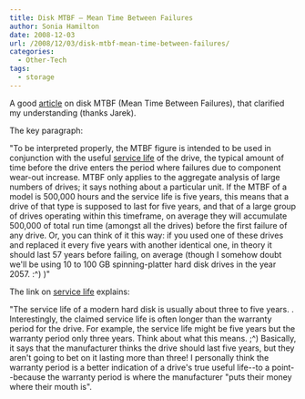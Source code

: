 ```yaml
---
title: Disk MTBF – Mean Time Between Failures
author: Sonia Hamilton
date: 2008-12-03
url: /2008/12/03/disk-mtbf-mean-time-between-failures/
categories:
  - Other-Tech
tags:
  - storage
---
```

A good [article][1] on disk MTBF (Mean Time Between Failures), that clarified my understanding (thanks Jarek).

<!--more-->

The key paragraph:

"To be interpreted properly, the MTBF figure is intended to be used in conjunction with the useful [service life][2] of the drive, the typical amount of time before the drive enters the period where failures due to component wear-out increase. MTBF only applies to the aggregate analysis of large numbers of drives; it says nothing about a particular unit. If the MTBF of a model is 500,000 hours and the service life is five years, this means that a drive of that type is supposed to last for five years, and that of a large group of drives operating within this timeframe, on average they will accumulate 500,000 of total run time (amongst all the drives) before the first failure of any drive. Or, you can think of it this way: if you used one of these drives and replaced it every five years with another identical one, in theory it should last 57 years before failing, on average (though I somehow doubt we'll be using 10 to 100 GB spinning-platter hard disk drives in the year 2057. :^) )"

The link on [service life][2] explains:

"The service life of a modern hard disk is usually about three to five years. . Interestingly, the claimed service life is often longer than the warranty period for the drive. For example, the service life might be five years but the warranty period only three years. Think about what this means. ;^) Basically, it says that the manufacturer thinks the drive should last five years, but they aren't going to bet on it lasting more than three! I personally think the warranty period is a better indication of a drive's true useful life--to a point--because the warranty period is where the manufacturer "puts their money where their mouth is".

 [1]: http://www.pcguide.com/ref/hdd/perf/qual/specMTBF-c.html
 [2]: http://www.pcguide.com/ref/hdd/perf/qual/specLife-c.html
